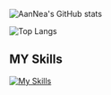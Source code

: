 ![AanNea's GitHub stats](https://github-readme-stats-eight-theta.vercel.app/api?username=aannea&show_icons=true&theme=algolia&include_all_commits=true&count_private=true)

![Top Langs](https://github-readme-stats-eight-theta.vercel.app/api/top-langs/?username=aannea&layout=compact&theme=algolia)

## MY Skills
[![My Skills](https://skillicons.dev/icons?i=ae,au,ai,ps,pr,figma,html,css,php,laravel,js,wordpress,mysql,firebase,dart,flutter,java,c,cpp,py,tensorflow,git,linux,blender,unreal,unity,arduino,azure,aws,gcp&theme=dark)](https://skillicons.dev)

<!--
### Hi there 👋
**aannea/aannea** is a ✨ _special_ ✨ repository because its `README.md` (this file) appears on your GitHub profile.

Here are some ideas to get you started:

- 🔭 I’m currently working on ...
- 🌱 I’m currently learning ...
- 👯 I’m looking to collaborate on ...
- 🤔 I’m looking for help with ...
- 💬 Ask me about ...
- 📫 How to reach me: ...
- 😄 Pronouns: ...
- ⚡ Fun fact: ...
-->
